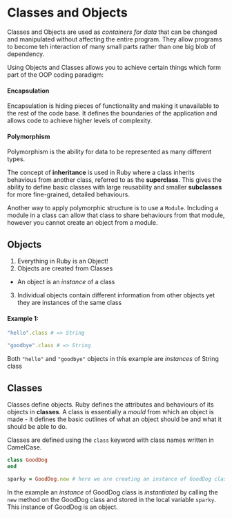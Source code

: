 # Classes and Objects

Classes and Objects are used as *containers for data* that can be changed and manipulated without affecting
the entire program. They allow programs to become teh interaction of many small parts rather than one big blob
of dependency.

Using Objects and Classes allows you to achieve certain things which form part of the OOP coding paradigm:

#### Encapsulation

Encapsulation is hiding pieces of functionality and making it unavailable to the rest of the code base. It defines
the boundaries of the application and allows code to achieve higher levels of complexity.

#### Polymorphism

Polymorphism is the ability for data to be represented as many different types. 

The concept of **inheritance** is
used in Ruby where a class inherits behavious from another class, referred to as the **superclass**. This gives
the ability to define basic classes with large reusability and smaller **subclasses** for more fine-grained,
detailed behaviours.

Another way to apply polymorphic structure is to use a `Module`. Including a module in a class can allow that
class to share behaviours from that module, however you cannot create an object from a module.

## Objects

1. Everything in Ruby is an Object!
2. Objects are created from Classes
  * An object is an *instance* of a class 
3. Individual objects contain different information from other objects 
yet they are instances of the same class

#### Example 1:
```ruby
"hello".class # => String

"goodbye".class # => String
```

Both `"hello"` and `"goodbye"` objects in this example are *instances* of String class

## Classes

Classes define objects. Ruby defines the attributes and behaviours of its objects in **classes**. A class is
essentially a *mould* from which an object is made - it defines the basic outlines of what an object should be
and what it should be able to do.

Classes are defined using the `class` keyword with class names written in CamelCase.

```ruby
class GoodDog
end

sparky = GoodDog.new # here we are creating an instance of GoodDog class
```

In the example an *instance* of GoodDog class is *instantiated* by calling the `new` method on the GoodDog class
and stored in the local variable `sparky`. This instance of GoodDog is an object.
